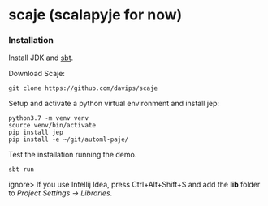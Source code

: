 # scaje (scalapyje for now)

### Installation
Install JDK and [sbt].

Download Scaje:

    git clone https://github.com/davips/scaje

Setup and activate a python virtual environment and
install jep:
    
    python3.7 -m venv venv
    source venv/bin/activate
    pip install jep
    pip install -e ~/git/automl-paje/
    
Test the installation running the demo.

    sbt run

ignore>
    If you use Intellij Idea,
    press Ctrl+Alt+Shift+S and add 
    the **lib** folder to *Project Settings -> Libraries*.


[sbt]: https://www.scala-sbt.org/release/docs/Setup.html
